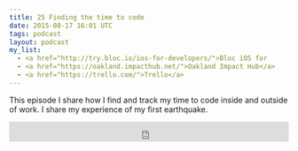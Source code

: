 ```yaml
---
title: 25 Finding the time to code
date: 2015-08-17 16:01 UTC
tags: podcast
layout: podcast
my_list:
  - <a href="http://try.bloc.io/ios-for-developers/">Bloc iOS for
  - <a href="https://oakland.impacthub.net/">Oakland Impact Hub</a>
  - <a href="https://trello.com/">Trello</a>
---
```

This episode I share how I find and track my time to code inside and outside of work. I share my experience of my first earthquake.

<iframe frameborder='0' height='36px' scrolling='no' seamless src='https://simplecast.fm/e/15419?style=light' width='100%'></iframe>
